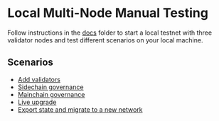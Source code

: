 # Local Multi-Node Manual Testing

Follow instructions in the [docs](./docs) folder to start a local testnet with three validator nodes
and test different scenarios on your local machine.

## Scenarios

- [Add validators](./docs/add_validators.md)
- [Sidechain governance](./docs/sidechain_governance.md)
- [Mainchain governance](./docs/mainchain_governance.md)
- [Live upgrade](./docs/live_upgrade.md)
- [Export state and migrate to a new network](./docs/export_migrate.md)
